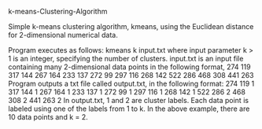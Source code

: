 k-means-Clustering-Algorithm

Simple k-means clustering algorithm, kmeans, using the Euclidean distance for 2-dimensional numerical data.

Program executes as follows:
kmeans k input.txt
where input parameter k > 1 is an integer, specifying the number of clusters. 
input.txt is an input file containing many 2-dimensional data points in the following format,
	274   119
	317   144
            267   164
            233   137
            272   99
            297   116
            268   142
            522   286
            468   308
            441   263
Program outputs a txt file called output.txt, in the following format:
            274   119   1
            317   144   1
            267   164   1
            233   137   1
            272   99    1
            297   116   1
            268   142   1
            522   286   2
            468   308   2
            441   263   2
In output.txt, 1 and 2 are cluster labels. Each data point is labeled using one of the labels from 1 to k. In the above example, there are 10 data points and k = 2.
